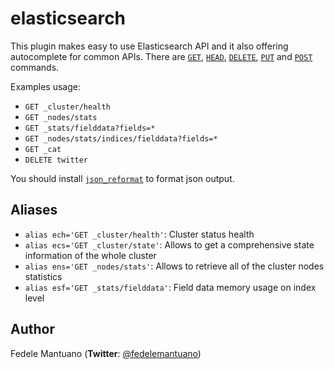 elasticsearch
=======
This plugin makes easy to use Elasticsearch API and it also offering autocomplete for common APIs. 
There are [`GET`](https://www.elastic.co/guide/en/elasticsearch/reference/current/docs-get.html), 
[`HEAD`](https://www.elastic.co/guide/en/elasticsearch/reference/current/docs-get.html), 
[`DELETE`](https://www.elastic.co/guide/en/elasticsearch/reference/current/docs-delete.html), 
[`PUT`](https://www.elastic.co/guide/en/elasticsearch/reference/current/docs-update.html) and 
[`POST`](https://www.elastic.co/guide/en/elasticsearch/reference/current/docs-update.html) commands.

Examples usage:
- `GET _cluster/health`
- `GET _nodes/stats`
- `GET _stats/fielddata?fields=*`
- `GET _nodes/stats/indices/fielddata?fields=*`
- `GET _cat`
- `DELETE twitter`

You should install [`json_reformat`](http://dev.man-online.org/package/main/yajl-tools/) to format json output.

Aliases
-------

- `alias ech='GET _cluster/health'`: Cluster status health
- `alias ecs='GET _cluster/state'`: Allows to get a comprehensive state information of the whole cluster
- `alias ens='GET _nodes/stats'`: Allows to retrieve all of the cluster nodes statistics
- `alias esf='GET _stats/fielddata'`: Field data memory usage on index level

Author
-------

Fedele Mantuano (**Twitter**: [@fedelemantuano](https://twitter.com/fedelemantuano))
